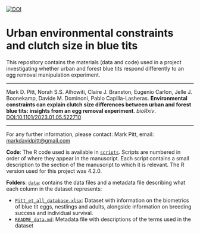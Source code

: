 [![DOI](https://zenodo.org/badge/658337187.svg)](https://zenodo.org/badge/latestdoi/658337187)
# Urban environmental constraints and clutch size in blue tits


This repository contains the materials (data and code) used in a project investigating whether urban and forest blue tits respond differently to an egg removal manipulation experiment.

------------------------------------------------------------------------

Mark D. Pitt, Norah S.S. Alhowiti, Claire J. Branston, Eugenio Carlon, Jelle J. Boonekamp, Davide M. Dominoni,  Pablo Capilla-Lasheras. **Environmental constraints can explain clutch size differences between urban and forest blue tits: insights from an egg removal experiment**. *bioRxiv*. [DOI:10.1101/2023.01.05.522710](https://www.biorxiv.org/content/10.1101/2023.01.05.522710v1)

------------------------------------------------------------------------

For any further information, please contact: Mark Pitt, email: [markdavidpitt\@gmail.com](mailto:markdavidpitt@gmail.com)

**Code**:
The R code used is available in  [`scripts`](https://github.com/MarkPitt99/R-script-for-clutch-size-paper/tree/main/scripts). Scripts are numbered in order of where they appear in the manuscript. Each script contains a small description to the section of the manuscript to which it is relevant. The R version used for this project was 4.2.0.

**Folders**:
[`data`](https://github.com/MarkPitt99/R-script-for-clutch-size-paper/tree/main/data): contains the data files and a metadata file describing what each column in the dataset represents: 
* [`Pitt_et_all_database.xlsx`](https://github.com/MarkPitt99/R-script-for-clutch-size-paper/blob/main/data/Pitt_et_all_database.xlsx): Dataset with information on the biometrics of blue tit eggs, nestlings and adults, alongside information on breeding success and individual survival.
* [`README_data.md`](https://github.com/MarkPitt99/R-script-for-clutch-size-paper/blob/main/data/README_data.md): Metadata file with descriptions of the terms used in the dataset

